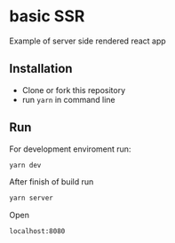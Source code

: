 # basic SSR

Example of server side rendered react app

## Installation

- Clone or fork this repository
- run `yarn` in command line

## Run

For development enviroment run:

```javascript
yarn dev
```

After finish of build run

```javascript
yarn server
```

Open

```
localhost:8080
```
